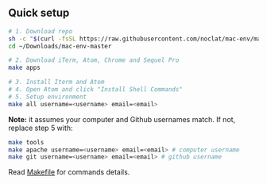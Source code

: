 ## Quick setup
```sh
# 1. Download repo
sh -c "$(curl -fsSL https://raw.githubusercontent.com/noclat/mac-env/master/install.sh)"
cd ~/Downloads/mac-env-master

# 2. Download iTerm, Atom, Chrome and Sequel Pro
make apps

# 3. Install Iterm and Atom
# 4. Open Atom and click "Install Shell Commands"
# 5. Setup environment
make all username=<username> email=<email>
```

**Note:** it assumes your computer and Github usernames match. If not, replace step 5 with:

```sh
make tools
make apache username=<username> email=<email> # computer username
make git username=<username> email=<email> # github username
```

Read [Makefile](Makefile) for commands details.
